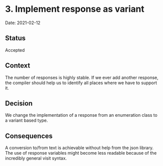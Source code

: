 # 3. Implement response as variant

Date: 2021-02-12

## Status

Accepted

## Context

The number of responses is highly stable.
If we ever add another response, the compiler should help us to identify all places where we have to support it.

## Decision

We change the implementation of a response from an enumeration class to a variant based type.

## Consequences

A conversion to/from text is achievable without help from the json library.
The use of response variables might become less readable because of the incredibly general visit syntax.
